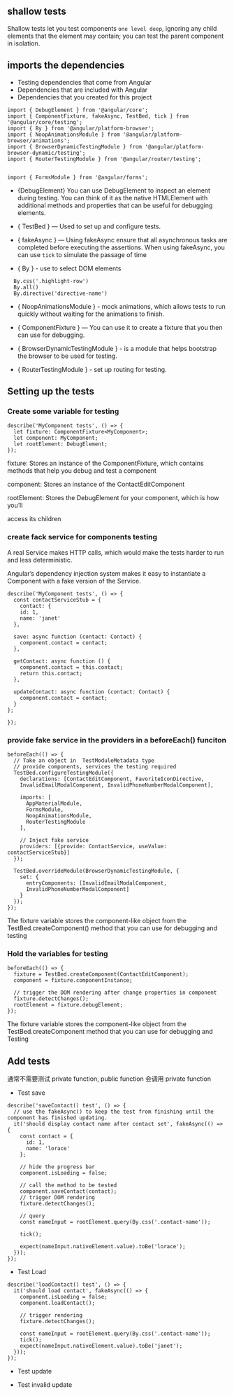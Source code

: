 ## shallow tests

Shallow tests let you test components `one level deep`, ignoring any child elements
that the element may contain; you can test the parent component in isolation.

## imports the dependencies

- Testing dependencies that come from Angular
- Dependencies that are included with Angular
- Dependencies that you created for this project

```
import { DebugElement } from '@angular/core';
import { ComponentFixture, fakeAsync, TestBed, tick } from '@angular/core/testing';
import { By } from '@angular/platform-browser';
import { NoopAnimationsModule } from '@angular/platform-browser/animations';
import { BrowserDynamicTestingModule } from '@angular/platform-browser-dynamic/testing';
import { RouterTestingModule } from '@angular/router/testing';


import { FormsModule } from '@angular/forms';
```

- {DebugElement} You can use DebugElement to inspect an element during testing. You can think of it as the native HTMLElement with additional methods and properties that can be useful for debugging elements.

- { TestBed } — Used to set up and configure tests.

- { fakeAsync } — Using fakeAsync ensure that all asynchronous tasks are completed before executing the assertions. When using fakeAsync, you can use `tick` to simulate the passage of time

- { By } - use to select DOM elements

```
  By.css('.highlight-row')
  By.all()
  By.directive('directive-name')
```

- { NoopAnimationsModule } - mock animations, which allows tests to run quickly without waiting for the animations to finish.

- { ComponentFixture } — You can use it to create a fixture that you then can use for debugging.

- { BrowserDynamicTestingModule } - is a module that helps bootstrap the browser to be used for testing.

- { RouterTestingModule } - set up routing for testing.

## Setting up the tests

### Create some variable for testing

```
describe('MyComponent tests', () => {
  let fixture: ComponentFixture<MyComponent>;
  let component: MyComponent;
  let rootElement: DebugElement;
});

```

fixture: Stores an instance of the ComponentFixture, which contains methods that help you debug and test a component

component: Stores an instance of the ContactEditComponent

rootElement: Stores the DebugElement for your component, which is how you’ll

access its children

### create fack service for components testing

A real Service makes HTTP calls, which would make the tests harder to run and less deterministic.

Angular’s dependency injection system makes it easy to instantiate a Component with a fake version of the Service.

```
describe('MyComponent tests', () => {
  const contactServiceStub = {
    contact: {
    id: 1,
    name: 'janet'
  },

  save: async function (contact: Contact) {
    component.contact = contact;
  },

  getContact: async function () {
    component.contact = this.contact;
    return this.contact;
  },

  updateContact: async function (contact: Contact) {
    component.contact = contact;
  }
};

});
```

### provide fake service in the providers in a beforeEach() funciton

```
beforeEach(() => {
  // Take an object in  TestModuleMetadata type
  // provide components, services the testing required
  TestBed.configureTestingModule({
    declarations: [ContactEditComponent, FavoriteIconDirective,
    InvalidEmailModalComponent, InvalidPhoneNumberModalComponent],

    imports: [
      AppMaterialModule,
      FormsModule,
      NoopAnimationsModule,
      RouterTestingModule
    ],

    // Inject fake service
    providers: [{provide: ContactService, useValue: contactServiceStub}]
  });

  TestBed.overrideModule(BrowserDynamicTestingModule, {
    set: {
      entryComponents: [InvalidEmailModalComponent,
      InvalidPhoneNumberModalComponent]
    }
  });
});
```

The fixture variable stores the component-like object from the
TestBed.createComponent() method that you can use for debugging and testing

### Hold the variables for testing

```
beforeEach(() => {
  fixture = TestBed.createComponent(ContactEditComponent);
  component = fixture.componentInstance;

  // trigger the DOM rendering after change properties in component
  fixture.detectChanges();
  rootElement = fixture.debugElement;
});
```

The fixture variable stores the component-like object from the TestBed.createComponent method that you can use for debugging and Testing

## Add tests

通常不需要测试 private function, public function 会调用 private function

- Test save

```
describe('saveContact() test', () => {
  // use the fakeAsync() to keep the test from finishing until the component has finished updating.
  it('should display contact name after contact set', fakeAsync(() => {
    const contact = {
      id: 1,
      name: 'lorace'
    };

    // hide the progress bar
    component.isLoading = false;

    // call the method to be tested
    component.saveContact(contact);
    // trigger DOM rendering
    fixture.detectChanges();

    // query
    const nameInput = rootElement.query(By.css('.contact-name'));

    tick();

    expect(nameInput.nativeElement.value).toBe('lorace');
  }));
});
```

- Test Load

```
describe('loadContact() test', () => {
  it('should load contact', fakeAsync(() => {
    component.isLoading = false;
    component.loadContact();

    // trigger rendering
    fixture.detectChanges();

    const nameInput = rootElement.query(By.css('.contact-name'));
    tick();
    expect(nameInput.nativeElement.value).toBe('janet');
  }));
});
```

- Test update

- Test invalid update
